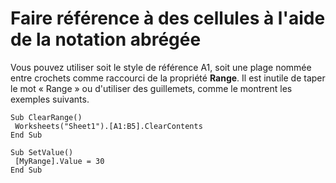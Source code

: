 
# Faire référence à des cellules à l'aide de la notation abrégée

Vous pouvez utiliser soit le style de référence A1, soit une plage nommée entre crochets comme raccourci de la propriété  **Range**. Il est inutile de taper le mot « Range » ou d'utiliser des guillemets, comme le montrent les exemples suivants.


```
Sub ClearRange() 
 Worksheets("Sheet1").[A1:B5].ClearContents 
End Sub 
 
Sub SetValue() 
 [MyRange].Value = 30 
End Sub
```

